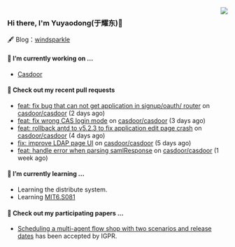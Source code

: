 <img align="right" src="https://github-readme-stats.vercel.app/api?username=leo220yuyaodog&show_icons=true&icon_color=805AD5&text_color=718096&bg_color=ffffff&hide_title=true" />

### Hi there, I'm Yuyaodong(于耀东)👋
🖋 Blog：[windsparkle](https://blog.windsparkle.top)
#### 🔭 I’m currently working on ...
- [Casdoor](https://github.com/casdoor)

#### 🔨 Check out my recent pull requests

- [feat: fix bug that can not get application in signup/oauth/ router](https://github.com/casdoor/casdoor/pull/1766) on [casdoor/casdoor](https://github.com/casdoor/casdoor) (2 days ago)
- [feat: fix wrong CAS login mode](https://github.com/casdoor/casdoor/pull/1762) on [casdoor/casdoor](https://github.com/casdoor/casdoor) (3 days ago)
- [feat: rollback antd to v5.2.3 to fix application edit page crash](https://github.com/casdoor/casdoor/pull/1755) on [casdoor/casdoor](https://github.com/casdoor/casdoor) (4 days ago)
- [fix: improve LDAP page UI](https://github.com/casdoor/casdoor/pull/1749) on [casdoor/casdoor](https://github.com/casdoor/casdoor) (5 days ago)
- [feat: handle error when parsing samlResponse](https://github.com/casdoor/casdoor/pull/1744) on [casdoor/casdoor](https://github.com/casdoor/casdoor) (1 week ago)

#### 🌱 I’m currently learning ...
- Learning the distribute system.
- Learning [MIT6.S081](https://pdos.csail.mit.edu/6.828/2021/schedule.html)

#### 📜 Check out my participating papers ...
- [Scheduling a multi-agent flow shop with two scenarios and release dates](https://www.tandfonline.com/doi/full/10.1080/00207543.2023.2188646) has been accepted by IGPR.

